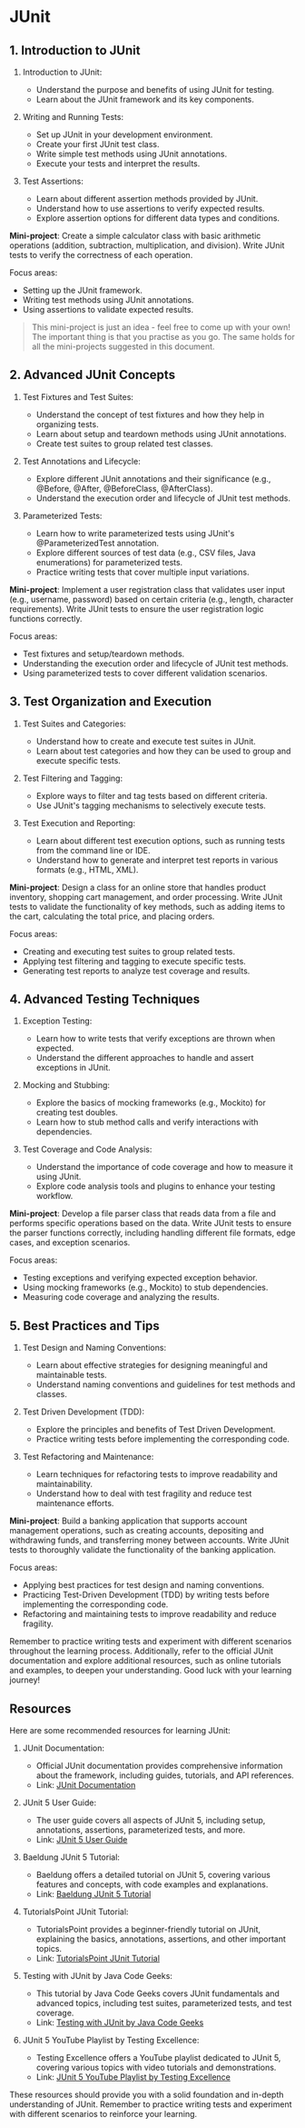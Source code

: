 # JUnit

## 1. Introduction to JUnit

1. Introduction to JUnit:

   - Understand the purpose and benefits of using JUnit for testing.
   - Learn about the JUnit framework and its key components.

2. Writing and Running Tests:

   - Set up JUnit in your development environment.
   - Create your first JUnit test class.
   - Write simple test methods using JUnit annotations.
   - Execute your tests and interpret the results.

3. Test Assertions:

   - Learn about different assertion methods provided by JUnit.
   - Understand how to use assertions to verify expected results.
   - Explore assertion options for different data types and conditions.

**Mini-project**: Create a simple calculator class with basic arithmetic
operations (addition, subtraction, multiplication, and division). Write JUnit
tests to verify the correctness of each operation.

Focus areas:

- Setting up the JUnit framework.
- Writing test methods using JUnit annotations.
- Using assertions to validate expected results.

> This mini-project is just an idea - feel free to come up with your own! The
> important thing is that you practise as you go. The same holds for all the
> mini-projects suggested in this document.

## 2. Advanced JUnit Concepts

1. Test Fixtures and Test Suites:

   - Understand the concept of test fixtures and how they help in organizing
     tests.
   - Learn about setup and teardown methods using JUnit annotations.
   - Create test suites to group related test classes.

2. Test Annotations and Lifecycle:

   - Explore different JUnit annotations and their significance (e.g., @Before,
     @After, @BeforeClass, @AfterClass).
   - Understand the execution order and lifecycle of JUnit test methods.

3. Parameterized Tests:

   - Learn how to write parameterized tests using JUnit's @ParameterizedTest
     annotation.
   - Explore different sources of test data (e.g., CSV files, Java enumerations)
     for parameterized tests.
   - Practice writing tests that cover multiple input variations.

**Mini-project**: Implement a user registration class that validates user input
(e.g., username, password) based on certain criteria (e.g., length, character
requirements). Write JUnit tests to ensure the user registration logic functions
correctly.

Focus areas:

- Test fixtures and setup/teardown methods.
- Understanding the execution order and lifecycle of JUnit test methods.
- Using parameterized tests to cover different validation scenarios.

## 3. Test Organization and Execution

1. Test Suites and Categories:

   - Understand how to create and execute test suites in JUnit.
   - Learn about test categories and how they can be used to group and execute
     specific tests.

2. Test Filtering and Tagging:

   - Explore ways to filter and tag tests based on different criteria.
   - Use JUnit's tagging mechanisms to selectively execute tests.

3. Test Execution and Reporting:

   - Learn about different test execution options, such as running tests from
     the command line or IDE.
   - Understand how to generate and interpret test reports in various formats
     (e.g., HTML, XML).

**Mini-project**: Design a class for an online store that handles product
inventory, shopping cart management, and order processing. Write JUnit tests to
validate the functionality of key methods, such as adding items to the cart,
calculating the total price, and placing orders.

Focus areas:

- Creating and executing test suites to group related tests.
- Applying test filtering and tagging to execute specific tests.
- Generating test reports to analyze test coverage and results.

## 4. Advanced Testing Techniques

1. Exception Testing:

   - Learn how to write tests that verify exceptions are thrown when expected.
   - Understand the different approaches to handle and assert exceptions in
     JUnit.

2. Mocking and Stubbing:

   - Explore the basics of mocking frameworks (e.g., Mockito) for creating test
     doubles.
   - Learn how to stub method calls and verify interactions with dependencies.

3. Test Coverage and Code Analysis:

   - Understand the importance of code coverage and how to measure it using
     JUnit.
   - Explore code analysis tools and plugins to enhance your testing workflow.

**Mini-project**: Develop a file parser class that reads data from a file and
performs specific operations based on the data. Write JUnit tests to ensure the
parser functions correctly, including handling different file formats, edge
cases, and exception scenarios.

Focus areas:

- Testing exceptions and verifying expected exception behavior.
- Using mocking frameworks (e.g., Mockito) to stub dependencies.
- Measuring code coverage and analyzing the results.

## 5. Best Practices and Tips

1. Test Design and Naming Conventions:

   - Learn about effective strategies for designing meaningful and maintainable
     tests.
   - Understand naming conventions and guidelines for test methods and classes.

2. Test Driven Development (TDD):

   - Explore the principles and benefits of Test Driven Development.
   - Practice writing tests before implementing the corresponding code.

3. Test Refactoring and Maintenance:

   - Learn techniques for refactoring tests to improve readability and
     maintainability.
   - Understand how to deal with test fragility and reduce test maintenance
     efforts.

**Mini-project**: Build a banking application that supports account management
operations, such as creating accounts, depositing and withdrawing funds, and
transferring money between accounts. Write JUnit tests to thoroughly validate
the functionality of the banking application.

Focus areas:

- Applying best practices for test design and naming conventions.
- Practicing Test-Driven Development (TDD) by writing tests before implementing
  the corresponding code.
- Refactoring and maintaining tests to improve readability and reduce fragility.

Remember to practice writing tests and experiment with different scenarios
throughout the learning process. Additionally, refer to the official JUnit
documentation and explore additional resources, such as online tutorials and
examples, to deepen your understanding. Good luck with your learning journey!

## Resources

Here are some recommended resources for learning JUnit:

1. JUnit Documentation:

   - Official JUnit documentation provides comprehensive information about the
     framework, including guides, tutorials, and API references.
   - Link:
     [JUnit Documentation](https://junit.org/junit5/docs/current/user-guide/)

2. JUnit 5 User Guide:

   - The user guide covers all aspects of JUnit 5, including setup, annotations,
     assertions, parameterized tests, and more.
   - Link:
     [JUnit 5 User Guide](https://junit.org/junit5/docs/current/user-guide/)

3. Baeldung JUnit 5 Tutorial:

   - Baeldung offers a detailed tutorial on JUnit 5, covering various features
     and concepts, with code examples and explanations.
   - Link: [Baeldung JUnit 5 Tutorial](https://www.baeldung.com/junit-5)

4. TutorialsPoint JUnit Tutorial:

   - TutorialsPoint provides a beginner-friendly tutorial on JUnit, explaining
     the basics, annotations, assertions, and other important topics.
   - Link:
     [TutorialsPoint JUnit Tutorial](https://www.tutorialspoint.com/junit/index.htm)

5. Testing with JUnit by Java Code Geeks:

   - This tutorial by Java Code Geeks covers JUnit fundamentals and advanced
     topics, including test suites, parameterized tests, and test coverage.
   - Link:
     [Testing with JUnit by Java Code Geeks](https://examples.javacodegeeks.com/core-java/junit/)

6. JUnit 5 YouTube Playlist by Testing Excellence:
   - Testing Excellence offers a YouTube playlist dedicated to JUnit 5, covering
     various topics with video tutorials and demonstrations.
   - Link:
     [JUnit 5 YouTube Playlist by Testing Excellence](https://www.youtube.com/playlist?list=PLhW3qG5bs-L8oRay6qeS70vJYZ3SBQnZW)

These resources should provide you with a solid foundation and in-depth
understanding of JUnit. Remember to practice writing tests and experiment with
different scenarios to reinforce your learning.
